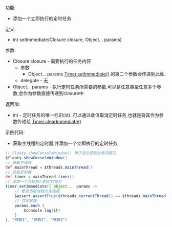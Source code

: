 功能:

+ 添加一个立即执行的定时任务.

定义:

+ int setImmediate(Closure closure, Object... params)

参数:

+ Closure closure - 需要执行的任务内容
    + 参数
        + Object... params [Timer.setImmediate()](/API/Thread/Timer/README.md?id=setImmediate)
          的第二个参数会传递到此处.
    + delegate - 无
+ Object... params - 执行定时任务所需要的参数,可以是任意类型任意多个参数,会作为参数直接传递到closure中.

返回值:

+ int - 定时任务的唯一标识(id)
  ,可以通过此值取消定时任务,也就是将其作为参数传递给 [Timer.clearImmediate()](/API/Thread/Timer/README.md?id=clearImmediate)

示例代码:

+ 获取主线程的定时器,并添加一个立即执行的定时任务.

```groovy
// Floaty.showConsoleWindow() 用于显示控制台悬浮窗口
$floaty.showConsoleWindow()
// 获取主线程
def mainThread = $threads.mainThread()
// 获取定时器
def timer = mainThread.timer()
// 添加一个立即执行的定时任务
timer.setImmediate({ Object... params ->
    // 断言当前线程为主线程
    $assert.assertTrue($threads.currentThread() == $threads.mainThread(), "当前线程为主线程")
    // 打印参数
    params.each {
        $console.log(it)
    }
}, "参数1", "参数2", "参数3")
```